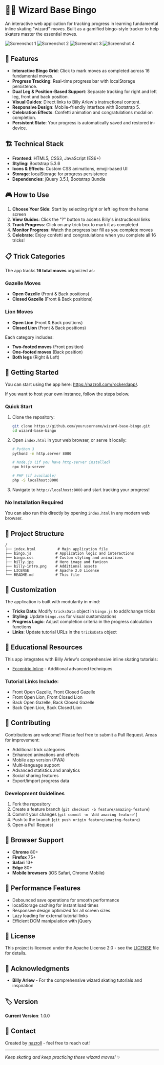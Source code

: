 # 🧙‍♂️ Wizard Base Bingo

An interactive web application for tracking progress in learning fundamental inline skating "wizard" moves. Built as a gamified bingo-style tracker to help skaters master the essential moves.

![Screenshot 1](docs/wizard-base-bingo-1.png)
![Screenshot 2](docs/wizard-base-bingo-2.png)
![Screenshot 3](docs/wizard-base-bingo-4.png)
![Screenshot 4](docs/wizard-base-bingo-3.png)

## 🎯 Features

- **Interactive Bingo Grid**: Click to mark moves as completed across 16 fundamental moves.
- **Progress Tracking**: Real-time progress bar with localStorage persistence.
- **Dual Leg &amp; Position-Based Support**: Separate tracking for right and left leg, front and back position.
- **Visual Guides**: Direct links to Billy Arlew's instructional content.
- **Responsive Design**: Mobile-friendly interface with Bootstrap 5.
- **Celebration Effects**: Confetti animation and congratulations modal on completion.
- **Persistent State**: Your progress is automatically saved and restored in-device.

## 🏗️ Technical Stack

- **Frontend**: HTML5, CSS3, JavaScript (ES6+)
- **Styling**: Bootstrap 5.3.6
- **Icons & Effects**: Custom CSS animations, emoji-based UI
- **Storage**: localStorage for progress persistence
- **Dependencies**: jQuery 3.5.1, Bootstrap Bundle

## 🎮 How to Use

1. **Choose Your Side**: Start by selecting right or left leg from the home screen
2. **View Guides**: Click the "?" button to access Billy's instructional links
3. **Track Progress**: Click on any trick box to mark it as completed
4. **Monitor Progress**: Watch the progress bar fill as you complete moves
5. **Celebrate**: Enjoy confetti and congratulations when you complete all 16 tricks!

## 📋 Trick Categories

The app tracks **16 total moves** organized as:

### Gazelle Moves
- **Open Gazelle** (Front & Back positions)
- **Closed Gazelle** (Front & Back positions)

### Lion Moves  
- **Open Lion** (Front & Back positions)
- **Closed Lion** (Front & Back positions)

Each category includes:
- **Two-footed moves** (Front position)
- **One-footed moves** (Back position)
- **Both legs** (Right & Left)

## 🚀 Getting Started

You can start using the app here: https://nazroll.com/rockerdapp/.

If you want to host your own instance, follow the steps below.

### Quick Start
1. Clone the repository:
   ```bash
   git clone https://github.com/yourusername/wizard-base-bingo.git
   cd wizard-base-bingo
   ```

2. Open `index.html` in your web browser, or serve it locally:
   ```bash
   # Python 3
   python3 -m http.server 8000
   
   # Node.js (if you have http-server installed)
   npx http-server
   
   # PHP (if available)
   php -S localhost:8000
   ```

3. Navigate to `http://localhost:8000` and start tracking your progress!

### No Installation Required
You can also run this directly by opening `index.html` in any modern web browser.

## 🎨 Project Structure

```
/
├── index.html          # Main application file
├── bingo.js           # Application logic and interactions
├── bingo.css          # Custom styling and animations
├── billy.jpg          # Hero image and favicon
├── billy-intro.png    # Additional assets
├── LICENSE            # Apache 2.0 License
└── README.md          # This file
```

## 🔧 Customization

The application is built with modularity in mind:

- **Tricks Data**: Modify `tricksData` object in `bingo.js` to add/change tricks
- **Styling**: Update `bingo.css` for visual customizations
- **Progress Logic**: Adjust completion criteria in the progress calculation functions
- **Links**: Update tutorial URLs in the `tricksData` object

## 🔗 Educational Resources

This app integrates with Billy Arlew's comprehensive inline skating tutorials:
- [Eccentric Inline](https://eccentricinline.com/) - Additional advanced techniques

### Tutorial Links Include:
- Front Open Gazelle, Front Closed Gazelle
- Front Open Lion, Front Closed Lion  
- Back Open Gazelle, Back Closed Gazelle
- Back Open Lion, Back Closed Lion

## 🤝 Contributing

Contributions are welcome! Please feel free to submit a Pull Request. Areas for improvement:

- Additional trick categories
- Enhanced animations and effects
- Mobile app version (PWA)
- Multi-language support
- Advanced statistics and analytics
- Social sharing features
- Export/import progress data

### Development Guidelines
1. Fork the repository
2. Create a feature branch (`git checkout -b feature/amazing-feature`)
3. Commit your changes (`git commit -m 'Add amazing feature'`)
4. Push to the branch (`git push origin feature/amazing-feature`)
5. Open a Pull Request

## 📱 Browser Support

- **Chrome** 80+
- **Firefox** 75+
- **Safari** 13+
- **Edge** 80+
- **Mobile browsers** (iOS Safari, Chrome Mobile)

## 🚀 Performance Features

- Debounced save operations for smooth performance
- localStorage caching for instant load times
- Responsive design optimized for all screen sizes
- Lazy loading for external tutorial links
- Efficient DOM manipulation with jQuery

## 📄 License

This project is licensed under the Apache License 2.0 - see the [LICENSE](LICENSE) file for details.

## 🙏 Acknowledgments

- **Billy Arlew** - For the comprehensive wizard skating tutorials and inspiration

## 🏷️ Version

**Current Version**: 1.0.0

## 📧 Contact

Created by [nazroll](https://nazroll.com) - feel free to reach out!

---

*Keep skating and keep practicing those wizard moves!* ✨